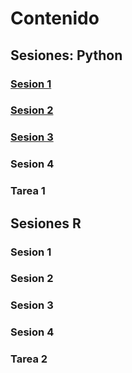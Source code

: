 # Contenido
## Sesiones: Python
### [Sesion 1](python/sesion1/sesion1python.md)
### [Sesion 2](python/sesion2/sesion2python.md)
### [Sesion 3](python/sesion3/sesion3python.md)
### Sesion 4
### Tarea 1
## Sesiones R
### Sesion 1
### Sesion 2
### Sesion 3
### Sesion 4
### Tarea 2
